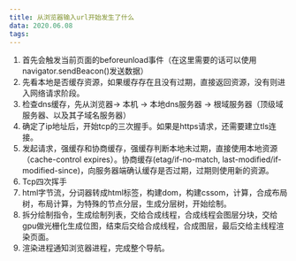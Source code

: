 ```yaml
---
title: 从浏览器输入url开始发生了什么
data: 2020.06.08
tags:
---
```

1. 首先会触发当前页面的beforeunload事件（在这里需要的话可以使用navigator.sendBeacon()发送数据）
2. 先看本地是否缓存资源，如果缓存存在且没有过期，直接返回资源，没有则进入网络请求阶段。
3. 检查dns缓存，先从浏览器-> 本机 -> 本地dns服务器 -> 根域服务器（顶级域服务器、以及其子域名服务器）
4. 确定了ip地址后，开始tcp的三次握手。如果是https请求，还需要建立tls连接。
5. 发起请求，强缓存和协商缓存，强缓存判断本地未过期，直接使用本地资源（cache-control expires）。协商缓存(etag/if-no-match, last-modified/if-modified-since)，向服务器端确认缓存是否过期，过期则使用新的资源。
6. Tcp四次挥手
7. html字节流，分词器转成html标签，构建dom，构建cssom，计算，合成布局树，布局计算，为特殊的节点分层，生成分层树，开始绘制。
8. 拆分绘制指令，生成绘制列表，交给合成线程，合成线程会图层分块，交给gpu做光栅化生成位图，结束后交给合成线程，合成图层，最后交给主线程渲染页面。
9. 渲染进程通知浏览器进程，完成整个导航。
